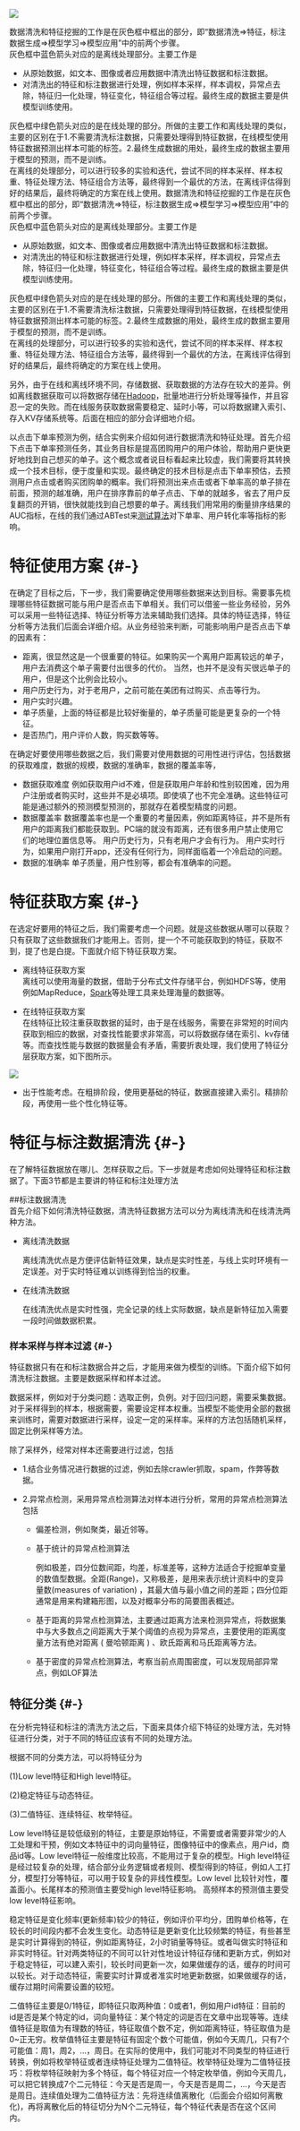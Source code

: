 ![](/images/overview.png)

数据清洗和特征挖掘的工作是在灰色框中框出的部分，即“数据清洗=&gt;特征，标注数据生成=&gt;模型学习=&gt;模型应用”中的前两个步骤。  
灰色框中蓝色箭头对应的是离线处理部分。主要工作是

* 从原始数据，如文本、图像或者应用数据中清洗出特征数据和标注数据。
* 对清洗出的特征和标注数据进行处理，例如样本采样，样本调权，异常点去除，特征归一化处理，特征变化，特征组合等过程。最终生成的数据主要是供模型训练使用。

灰色框中绿色箭头对应的是在线处理的部分。所做的主要工作和离线处理的类似，主要的区别在于1.不需要清洗标注数据，只需要处理得到特征数据，在线模型使用特征数据预测出样本可能的标签。2.最终生成数据的用处，最终生成的数据主要用于模型的预测，而不是训练。  
在离线的处理部分，可以进行较多的实验和迭代，尝试不同的样本采样、样本权重、特征处理方法、特征组合方法等，最终得到一个最优的方法，在离线评估得到好的结果后，最终将确定的方案在线上使用。数据清洗和特征挖掘的工作是在灰色框中框出的部分，即“数据清洗=&gt;特征，标注数据生成=&gt;模型学习=&gt;模型应用”中的前两个步骤。  
灰色框中蓝色箭头对应的是离线处理部分。主要工作是

* 从原始数据，如文本、图像或者应用数据中清洗出特征数据和标注数据。
* 对清洗出的特征和标注数据进行处理，例如样本采样，样本调权，异常点去除，特征归一化处理，特征变化，特征组合等过程。最终生成的数据主要是供模型训练使用。

灰色框中绿色箭头对应的是在线处理的部分。所做的主要工作和离线处理的类似，主要的区别在于1.不需要清洗标注数据，只需要处理得到特征数据，在线模型使用特征数据预测出样本可能的标签。2.最终生成数据的用处，最终生成的数据主要用于模型的预测，而不是训练。  
在离线的处理部分，可以进行较多的实验和迭代，尝试不同的样本采样、样本权重、特征处理方法、特征组合方法等，最终得到一个最优的方法，在离线评估得到好的结果后，最终将确定的方案在线上使用。

另外，由于在线和离线环境不同，存储数据、获取数据的方法存在较大的差异。例如离线数据获取可以将数据存储在[Hadoop](http://lib.csdn.net/base/hadoop)，批量地进行分析处理等操作，并且容忍一定的失败。而在线服务获取数据需要稳定、延时小等，可以将数据建入索引、存入KV存储系统等。后面在相应的部分会详细地介绍。

以点击下单率预测为例，结合实例来介绍如何进行数据清洗和特征处理。首先介绍下点击下单率预测任务，其业务目标是提高团购用户的用户体验，帮助用户更快更好地找到自己想买的单子。这个概念或者说目标看起来比较虚，我们需要将其转换成一个技术目标，便于度量和实现。最终确定的技术目标是点击下单率预估，去预测用户点击或者购买团购单的概率。我们将预测出来点击或者下单率高的单子排在前面，预测的越准确，用户在排序靠前的单子点击、下单的就越多，省去了用户反复翻页的开销，很快就能找到自己想要的单子。离线我们用常用的衡量排序结果的AUC指标，在线的我们通过ABTest来[测试](http://lib.csdn.net/base/softwaretest)[算法](http://lib.csdn.net/base/datastructure)对下单率、用户转化率等指标的影响。

# 特征使用方案 {#-}

在确定了目标之后，下一步，我们需要确定使用哪些数据来达到目标。需要事先梳理哪些特征数据可能与用户是否点击下单相关。我们可以借鉴一些业务经验，另外可以采用一些特征选择、特征分析等方法来辅助我们选择。具体的特征选择，特征分析等方法我们后面会详细介绍。从业务经验来判断，可能影响用户是否点击下单的因素有：

* 距离，很显然这是一个很重要的特征。如果购买一个离用户距离较远的单子，用户去消费这个单子需要付出很多的代价。 当然，也并不是没有买很远单子的用户，但是这个比例会比较小。
* 用户历史行为，对于老用户，之前可能在美团有过购买、点击等行为。
* 用户实时兴趣。
* 单子质量，上面的特征都是比较好衡量的，单子质量可能是更复杂的一个特征。
* 是否热门，用户评价人数，购买数等等。

在确定好要使用哪些数据之后，我们需要对使用数据的可用性进行评估，包括数据的获取难度，数据的规模，数据的准确率，数据的覆盖率等，

* 数据获取难度
  例如获取用户id不难，但是获取用户年龄和性别较困难，因为用户注册或者购买时，这些并不是必填项。即使填了也不完全准确。这些特征可能是通过额外的预测模型预测的，那就存在着模型精度的问题。
* 数据覆盖率
  数据覆盖率也是一个重要的考量因素，例如距离特征，并不是所有用户的距离我们都能获取到。PC端的就没有距离，还有很多用户禁止使用它们的地理位置信息等。
  用户历史行为，只有老用户才会有行为。
  用户实时行为，如果用户刚打开app，还没有任何行为，同样面临着一个冷启动的问题。
* 数据的准确率
  单子质量，用户性别等，都会有准确率的问题。

# 特征获取方案 {#-}

在选定好要用的特征之后，我们需要考虑一个问题。就是这些数据从哪可以获取？只有获取了这些数据我们才能用上。否则，提一个不可能获取到的特征，获取不到，提了也是白提。下面就介绍下特征获取方案。

* 离线特征获取方案  
  离线可以使用海量的数据，借助于分布式文件存储平台，例如HDFS等，使用例如MapReduce，[Spark](http://lib.csdn.net/base/spark)等处理工具来处理海量的数据等。

* 在线特征获取方案  
  在线特征比较注重获取数据的延时，由于是在线服务，需要在非常短的时间内获取到相应的数据，对查找性能要求非常高，可以将数据存储在索引、kv存储等。而查找性能与数据的数据量会有矛盾，需要折衷处理，我们使用了特征分层获取方案，如下图所示。

![](http://img.blog.csdn.net/20170216211111259)

* 出于性能考虑。在粗排阶段，使用更基础的特征，数据直接建入索引。精排阶段，再使用一些个性化特征等。

# 特征与标注数据清洗 {#-}

在了解特征数据放在哪儿、怎样获取之后。下一步就是考虑如何处理特征和标注数据了。下面3节都是主要讲的特征和标注处理方法

\#\#标注数据清洗  
首先介绍下如何清洗特征数据，清洗特征数据方法可以分为离线清洗和在线清洗两种方法。

* 离线清洗数据

  离线清洗优点是方便评估新特征效果，缺点是实时性差，与线上实时环境有一定误差。对于实时特征难以训练得到恰当的权重。

* 在线清洗数据

  在线清洗优点是实时性强，完全记录的线上实际数据，缺点是新特征加入需要一段时间做数据积累。

### 样本采样与样本过滤 {#-}

特征数据只有在和标注数据合并之后，才能用来做为模型的训练。下面介绍下如何清洗标注数据。主要是数据采样和样本过滤。

数据采样，例如对于分类问题：选取正例，负例。对于回归问题，需要采集数据。对于采样得到的样本，根据需要，需要设定样本权重。当模型不能使用全部的数据来训练时，需要对数据进行采样，设定一定的采样率。采样的方法包括随机采样，固定比例采样等方法。

除了采样外，经常对样本还需要进行过滤，包括

* 1.结合业务情况进行数据的过滤，例如去除crawler抓取，spam，作弊等数据。
* 2.异常点检测，采用异常点检测算法对样本进行分析，常用的异常点检测算法包括

  * 偏差检测，例如聚类，最近邻等。
  * 基于统计的异常点检测算法

    例如极差，四分位数间距，均差，标准差等，这种方法适合于挖掘单变量的数值型数据。全距\(Range\)，又称极差，是用来表示统计资料中的变异量数\(measures of variation\) ，其最大值与最小值之间的差距；四分位距通常是用来构建箱形图，以及对概率分布的简要图表概述。

  * 基于距离的异常点检测算法，主要通过距离方法来检测异常点，将数据集中与大多数点之间距离大于某个阈值的点视为异常点，主要使用的距离度量方法有绝对距离 \( 曼哈顿距离 \) 、欧氏距离和马氏距离等方法。
  * 基于密度的异常点检测算法，考察当前点周围密度，可以发现局部异常点，例如LOF算法



## 特征分类 {#-}

在分析完特征和标注的清洗方法之后，下面来具体介绍下特征的处理方法，先对特征进行分类，对于不同的特征应该有不同的处理方法。

根据不同的分类方法，可以将特征分为

\(1\)Low level特征和High level特征。

\(2\)稳定特征与动态特征。

\(3\)二值特征、连续特征、枚举特征。

Low level特征是较低级别的特征，主要是原始特征，不需要或者需要非常少的人工处理和干预，例如文本特征中的词向量特征，图像特征中的像素点，用户id，商品id等。Low level特征一般维度比较高，不能用过于复杂的模型。High level特征是经过较复杂的处理，结合部分业务逻辑或者规则、模型得到的特征，例如人工打分，模型打分等特征，可以用于较复杂的非线性模型。Low level 比较针对性，覆盖面小。长尾样本的预测值主要受high level特征影响。 高频样本的预测值主要受low level特征影响。

稳定特征是变化频率\(更新频率\)较少的特征，例如评价平均分，团购单价格等，在较长的时间段内都不会发生变化。动态特征是更新变化比较频繁的特征，有些甚至是实时计算得到的特征，例如距离特征，2小时销量等特征。或者叫做实时特征和非实时特征。针对两类特征的不同可以针对性地设计特征存储和更新方式，例如对于稳定特征，可以建入索引，较长时间更新一次，如果做缓存的话，缓存的时间可以较长。对于动态特征，需要实时计算或者准实时地更新数据，如果做缓存的话，缓存过期时间需要设置的较短。

二值特征主要是0/1特征，即特征只取两种值：0或者1，例如用户id特征：目前的id是否是某个特定的id，词向量特征：某个特定的词是否在文章中出现等等。连续值特征是取值为有理数的特征，特征取值个数不定，例如距离特征，特征取值为是0~正无穷。枚举值特征主要是特征有固定个数个可能值，例如今天周几，只有7个可能值：周1，周2，...，周日。在实际的使用中，我们可能对不同类型的特征进行转换，例如将枚举特征或者连续特征处理为二值特征。枚举特征处理为二值特征技巧：将枚举特征映射为多个特征，每个特征对应一个特定枚举值，例如今天周几，可以把它转换成7个二元特征：今天是否是周一，今天是否是周二，...，今天是否是周日。连续值处理为二值特征方法：先将连续值离散化（后面会介绍如何离散化\)，再将离散化后的特征切分为N个二元特征，每个特征代表是否在这个区间内。


